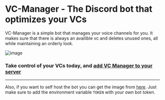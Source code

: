 # VC-Manager - The Discord bot that optimizes your VCs

VC-Manager is a simple bot that manages your voice channels for you. 
It makes sure that there is always an availible vc and deletes unused ones, 
all while maintaining an orderly look.

![image](https://user-images.githubusercontent.com/30808373/210175022-3c20431a-e75e-4eaa-9f93-778cab66f785.png)

### Take control of your VCs today, and [add VC Manager to your server](https://discord.com/api/oauth2/authorize?client_id=400262929221550080&permissions=16&scope=bot)

<hr>

Also, if you want to self host the bot you can get the image from [here](https://web.docker.cheesyphoenix.tk/tag/cheesyphoenix/vc-manager/latest/).
Just make sure to add the environment variable `TOKEN` with your own bot token.
